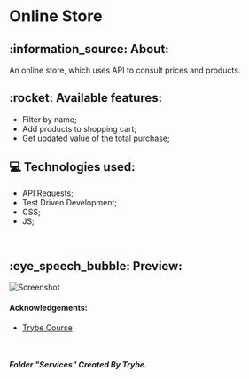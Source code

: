 <h1>Online Store</h1>  

<div>
<h2>:information_source: About: </h2>
<p>An online store, which uses API to consult prices and products. </p>
</div>

<h2>:rocket: Available features: </h2>

<ul> 
<li>Filter by name; </li>
<li>Add products to shopping cart; </li>
<li>Get updated value of the total purchase; </li>

</ul>

<h2>💻 Technologies used: </h2>

<ul>
<li>API Requests; </li>
<li>Test Driven Development; </li>
<li>CSS; </li>
<li>JS; </li>
</ul>

</br>

<h2>:eye_speech_bubble: Preview: </h2>

![Screenshot](prototipo.gif)


<h4>Acknowledgements: </h4>

- [Trybe Course](https://www.betrybe.com/)
<br/>

<h5> Folder "Services" Created By Trybe. </h5>
